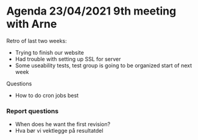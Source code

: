# Agenda 23/04/2021 9th meeting with Arne

Retro of last two weeks:

- Trying to finish our website
- Had trouble with setting up SSL for server
- Some useability tests, test group is going to be organized start of next week



Questions

- How to do cron jobs best



### Report questions

- When does he want the first revision?
- Hva bør vi vektlegge på resultatdel



